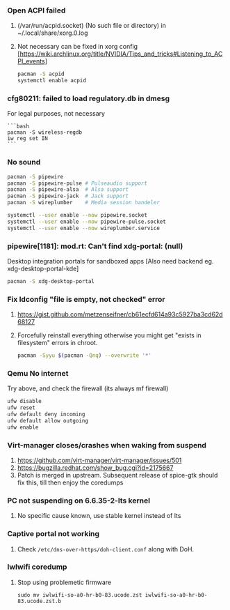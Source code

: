 ### Open ACPI failed

1. (/var/run/acpid.socket) (No such file or directory) in ~/.local/share/xorg.0.log

2. Not necessary can be fixed in xorg config [https://wiki.archlinux.org/title/NVIDIA/Tips_and_tricks#Listening_to_ACPI_events]

    ```bash
    pacman -S acpid
    systemctl enable acpid
    ```

### cfg80211: failed to load regulatory.db in dmesg

For legal purposes, not necessary

    ```bash
    pacman -S wireless-regdb
    iw reg set IN
    ```

### No sound

```bash
pacman -S pipewire
pacman -S pipewire-pulse # Pulseaudio support
pacman -S pipewire-alsa  # Alsa support
pacman -S pipewire-jack  # Jack support
pacman -S wireplumber    # Media session handeler

systemctl --user enable --now pipewire.socket
systemctl --user enable --now pipewire-pulse.socket
systemctl --user enable --now wireplumber.service
```

### pipewire[1181]: mod.rt: Can't find xdg-portal: (null)

Desktop integration portals for sandboxed apps [Also need backend eg. xdg-desktop-portal-kde]

```bash
pacman -S xdg-desktop-portal
```

### Fix ldconfig "file is empty, not checked" error

1. <https://gist.github.com/metzenseifner/cb61ecfd614a93c5927ba3cd62d68127>
2. Forcefully reinstall everything otherwise you might get "exists in filesystem" errors in chroot.

    ```bash
    pacman -Syyu $(pacman -Qnq) --overwrite '*'
    ```

### Qemu No internet

Try above, and check the firewall (its always mf firewall)

```bash
ufw disable
ufw reset
ufw default deny incoming
ufw default allow outgoing
ufw enable
```

### Virt-manager closes/crashes when waking from suspend

1. <https://github.com/virt-manager/virt-manager/issues/501>
2. <https://bugzilla.redhat.com/show_bug.cgi?id=2175667>
3. Patch is merged in upstream. Subsequent release of spice-gtk should fix this, till then enjoy the coredumps

### PC not suspending on 6.6.35-2-lts kernel

1. No specific cause known, use stable kernel instead of lts

### Captive portal not working

1. Check `/etc/dns-over-https/doh-client.conf` along with DoH.

### Iwlwifi coredump

1. Stop using problemetic firmware

    ```
    sudo mv iwlwifi-so-a0-hr-b0-83.ucode.zst iwlwifi-so-a0-hr-b0-83.ucode.zst.b
    ```
